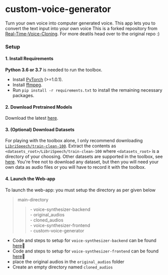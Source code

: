# custom-voice-generator

 Turn your own voice into computer generated voice. This app lets you to convert the text input into your own voice 
 This is a forked repository from <a href="https://github.com/CorentinJ/Real-Time-Voice-Cloning"/>Real-Time-Voice-Cloning<a>.
 For more deatils head over to the original repo :)


### Setup

#### 1. Install Requirements

**Python 3.6 or 3.7** is needed to run the toolbox.

* Install [PyTorch](https://pytorch.org/get-started/locally/) (>=1.0.1).
* Install [ffmpeg](https://ffmpeg.org/download.html#get-packages).
* Run `pip install -r requirements.txt` to install the remaining necessary packages.

#### 2. Download Pretrained Models
Download the latest [here](https://github.com/CorentinJ/Real-Time-Voice-Cloning/wiki/Pretrained-models).

#### 3. (Optional) Download Datasets
For playing with the toolbox alone, I only recommend downloading [`LibriSpeech/train-clean-100`](https://www.openslr.org/resources/12/train-clean-100.tar.gz). Extract the contents as `<datasets_root>/LibriSpeech/train-clean-100` where `<datasets_root>` is a directory of your choosing. Other datasets are supported in the toolbox, see [here](https://github.com/CorentinJ/Real-Time-Voice-Cloning/wiki/Training#datasets). You're free not to download any dataset, but then you will need your own data as audio files or you will have to record it with the toolbox.

#### 4. Launch the Web-app
To launch the web-app: you must setup the directory as per given below

> main-directory
>> \- voice-synthesizer-backend <br/> - original_audios <br/> - cloned_audios <br/> - voice-synthesizer-frontend <br/> - custom-voice-generator

- Code and steps to setup for ``` voice-synthesizer-backend ``` can be found <a href="https://github.com/Jony-Jas/voice-synthesizer-backend">here</a>🔗
- Code and steps to setup for ``` voice-synthesizer-frontend ``` can be found <a href="https://github.com/Jony-Jas/voice-synthesizer-frontend">here</a>🔗
- place the original audios in the ``` original_audios ``` folder
- Create an empty directory named ``` cloned_audios ```

  


